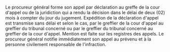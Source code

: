 Le procureur général forme son appel par déclaration au greffe de la cour d'appel ou de la juridiction qui a rendu la décision dans le délai de deux (02) mois à compter du jour du jugement. Expédition de la déclaration d'appel est transmise sans délai et selon le cas, par le greffier de la cour d'appel au greffier du tribunal concerné ou par le greffier du tribunal concerné au greffier de la cour d'appel. Mention est faite sur les registres des appels.
Le procureur général notifie immédiatement son appel au prévenu et à la personne civilement responsable de l'infraction.